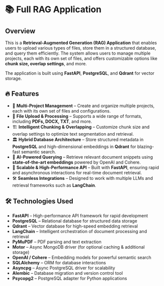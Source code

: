 # 📚 Full RAG Application

## Overview

This is a **Retrieval-Augmented Generation (RAG) Application** that enables users to upload various types of files, store them in a structured database, and query them efficiently. The system allows users to manage multiple projects, each with its own set of files, and offers customizable options like **chunk size, overlap settings**, and more.

The application is built using **FastAPI**, **PostgreSQL**, and **Qdrant** for vector storage.

## 🔥 Features

- 🔄 **Multi-Project Management** – Create and organize multiple projects, each with its own set of files and configurations.
- 📂 **File Upload & Processing** – Supports a wide range of formats, including **PDFs, DOCX, TXT**, and more.
- 🏗️ **Intelligent Chunking & Overlapping** – Customize chunk size and overlap settings to optimize text segmentation and retrieval.
- 🏛️ **Hybrid Database Architecture** – Store structured metadata in **PostgreSQL** and high-dimensional embeddings in **Qdrant** for blazing-fast semantic search.
- 🤖 **AI-Powered Querying** – Retrieve relevant document snippets using **state-of-the-art embeddings** powered by OpenAI and Cohere.
- 🚀 **Scalable & High-Performance API** – Built with **FastAPI**, ensuring rapid and asynchronous interactions for real-time document retrieval.
- 🛠️ **Seamless Integrations** – Designed to work with multiple LLMs and retrieval frameworks such as **LangChain**.

## 🛠️ Technologies Used

- **FastAPI** – High-performance API framework for rapid development
- **PostgreSQL** – Relational database for structured data storage
- **Qdrant** – Vector database for high-speed embedding retrieval
- **LangChain** – Intelligent orchestration of document processing and retrieval
- **PyMuPDF** – PDF parsing and text extraction
- **Motor** – Async MongoDB driver (for optional caching & additional storage)
- **OpenAI / Cohere** – Embedding models for powerful semantic search
- **SQLAlchemy** – ORM for database interactions
- **Asyncpg** – Async PostgreSQL driver for scalability
- **Alembic** – Database migration and version control tool
- **Psycopg2** – PostgreSQL adapter for Python applications



